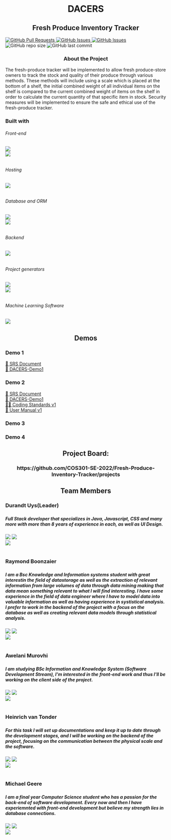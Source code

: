 <h1 align="center">DACERS</h1>
<h2 align="center">Fresh Produce Inventory Tracker</h1>
<div>
  <a href= "https://github.com/COS301-SE-2022/Fresh-Produce-Inventory-Tracker/pulls">
    <img alt="GitHub Pull Requests" src="https://img.shields.io/github/issues-pr/COS301-SE-2022/Fresh-Produce-Inventory-Tracker?style=plastic&logo=appveyor">
  </a>
  <a href = "https://github.com/COS301-SE-2022/Fresh-Produce-Inventory-Tracker/issues">
    <img alt="GitHub Issues" src="https://img.shields.io/github/issues/COS301-SE-2022/Japanese-Writing-Evaluator?style=plastic&logo=appveyor">
  </a>
  <a href = "https://github.com/COS301-SE-2022/Fresh-Produce-Inventory-Tracker/projects/1">
    <img alt="GitHub Issues" src="https://img.shields.io/badge/Project%20Board-3-blue">
  </a>
  <img alt="GitHub repo size" src="https://img.shields.io/github/repo-size/COS301-SE-2022/Fresh-Produce-Inventory-Tracker?style=plastic&logo=appveyor">
  <img alt="GitHub last commit" src="https://img.shields.io/github/last-commit/COS301-SE-2022/Fresh-Produce-Inventory-Tracker?color=orange&style=plastic&logo=appveyor">
</div>

<h3 align="center">About the Project</h2>
The fresh-produce tracker will be implemented to allow fresh produce-store owners to track the stock and quality of their produce through various methods. These methods will include using a scale which is placed at the bottom of a shelf, the initial combined weight of all individual items on the shelf is compared to the current combined weight of items on the shelf in order to calculate the current quantity of that specific item in stock. Security measures will be implemented to ensure the safe and ethical use of the fresh-produce tracker.

<h3>Built with</h3>
<h6>Front-end<h6>
<a alt="react" href="https://angular.io/docs"><img src="https://img.shields.io/badge/react-%2320232a.svg?style=for-the-badge&logo=react&logoColor=%2361DAFB" /> </a><br/>
<a alt="react native" href="https://angular.io/docs"><img src="https://img.shields.io/badge/react_native-%2320232a.svg?style=for-the-badge&logo=react&logoColor=%2361DAFB" /> </a><br/>
<h6>Hosting<h6>
<a alt="aws" href="https://aws.amazon.com/?nc2=h_lg"><img src="https://img.shields.io/badge/AWS-%23FF9900.svg?style=for-the-badge&logo=amazon-aws&logoColor=white" /></a><br/>
  <h6>Database and ORM<h6>
<a alt="postgres" href=""><img src="https://img.shields.io/badge/postgres-%23316192.svg?style=for-the-badge&logo=postgresql&logoColor=white" /></a><br/>
  <a alt="prisma" href=""><img src="https://img.shields.io/badge/Prisma-3982CE?style=for-the-badge&logo=Prisma&logoColor=white" /></a><br/>
 <h6>Backend<h6>
<a alt="nestjs" href=""><img src="https://img.shields.io/badge/nestjs-%23E0234E.svg?style=for-the-badge&logo=nestjs&logoColor=white" /></a><br/>
    <h6>Project generators<h6>
<a alt="nx" href=""><img src="https://img.shields.io/badge/nx-143055?style=for-the-badge&logo=nx&logoColor=white" /></a><br/>
<a alt="npm" href=""><img src="https://img.shields.io/badge/NPM-%23000000.svg?style=for-the-badge&logo=npm&logoColor=white" /></a><br/>
 <h6>Machine Learning Software<h6>
<a alt="tensorflow" href=""><img src="https://img.shields.io/badge/TensorFlow-%23FF6F00.svg?style=for-the-badge&logo=TensorFlow&logoColor=white" /></a><br/>



<h2 align= "center">Demos</h2>
  <h3>Demo 1</h3>
   <a href = "https://github.com/COS301-SE-2022/Fresh-Produce-Inventory-Tracker/wiki/SRS">📄 SRS Document</a><br/>
   <a href = "https://drive.google.com/drive/folders/1PvKoXR9Rqcliww3BFeocqjb0qhR-7TGg?usp=sharing">🎥 DACERS-Demo1</a>
  <h3>Demo 2</h3>
   <a href = "https://github.com/COS301-SE-2022/Fresh-Produce-Inventory-Tracker/wiki/SRS">📄 SRS Document</a><br/>
   <a href = "">🎥 DACERS-Demo1</a><br/>
   <a href = "https://docs.google.com/document/d/1EBmBy6F0fTUkgoAgAAajTM0W1cKebukpj3TtG0ciVvA/edit?usp=sharing">👨‍💻 Coding Standards v1</a><br/>
   <a href = "https://docs.google.com/document/d/1rzqz11Qhgux-oirBmiv6R1bgz_fXcVAy5hShhnljRAw/edit?usp=sharing">📄 User Manual v1</a><br/>
  
  <h3>Demo 3</h3>
  <h3>Demo 4</h3>
  
<h2 align="center">Project Board:</h2>
  <h3 align="center">https://github.com/COS301-SE-2022/Fresh-Produce-Inventory-Tracker/projects</h3>
  
<h2 align="center">Team Members</h2>

<div>
    <h3>Durandt Uys(Leader)<h3>
      <h5>Full Stack developer that specializes in Java, Javascript, CSS and many more with more than 8 years of experience in each, as well as UI Design.</h5>
   <a href="https://www.linkedin.com/in/durandt-uys-97534115a"><img src="https://img.shields.io/badge/LinkedIn-0077B5?style=for-the-badge&logo=linkedin&logoColor=white" /></a>
    <a href="https://github.com/DurandtUys"> <img src="https://img.shields.io/badge/GitHub-100000?style=for-the-badge&logo=github&logoColor=white" /></a><br/>
    <img src="https://github-readme-stats.vercel.app/api?username=DurandtUys" />
</div>
<br/>
<div>
    <h3>Raymond Boonzaier<h3>
      <h5>I am a Bsc Knowledge and Information systems student with great interestin the field of datastorage as well as the extraction of relevant information from large volumes of data through data mining making that data mean something relevant to what I will find interesting. I have some experience in the field of data engineer where I have to model data into valuable information as well as having experience in systistical analysis. I prefer to work in the backend of the project with a focus on the database as well as creating relevant data models through statistical analysis.  </h5>
   <a href="https://www.linkedin.com/in/raymond-boonzaier-7b82bb239"><img src="https://img.shields.io/badge/LinkedIn-0077B5?style=for-the-badge&logo=linkedin&logoColor=white" /></a>
    <a href="https://github.com/Ray-net"> <img src="https://img.shields.io/badge/GitHub-100000?style=for-the-badge&logo=github&logoColor=white" /></a><br/>
    <img src="https://github-readme-stats.vercel.app/api?username=Ray-net" />
</div>
<br/>
<div>
    <h3>Awelani Murovhi<h3>
    <h5>I am studying BSc Information and Knowledge System (Software Development Stream), I'm interested in the front-end work and thus I'll be working on the client side of the project.</h5>
   <a href=""><img src="https://img.shields.io/badge/LinkedIn-0077B5?style=for-the-badge&logo=linkedin&logoColor=white" /></a>
    <a href="https://github.com/u18335412"> <img src="https://img.shields.io/badge/GitHub-100000?style=for-the-badge&logo=github&logoColor=white" /></a><br/>
    <img src="https://github-readme-stats.vercel.app/api?username=u18335412" />
</div>
<br/>
<div>
    <h3>Heinrich van Tonder<h3>
      <h5>For this task I will set up documentations and keep it up to date through the development stages, and I will be working on the backend of the project, focusing on the communication between the physical scale and the software.   </h5>
      <a href="https://www.linkedin.com/in/heinrich-van-tonder-07771623a9"><img src="https://img.shields.io/badge/LinkedIn-0077B5?style=for-the-badge&logo=linkedin&logoColor=white" /></a>
    <a href="https://github.com/PapHein69"> <img src="https://img.shields.io/badge/GitHub-100000?style=for-the-badge&logo=github&logoColor=white" /></a><br/>
    <img src="https://github-readme-stats.vercel.app/api?username=PapHein69" />
</div>
<br/>
<div>
    <h3>Michael Geere<h3>
      <h5>I am a final year Computer Science student who has a passion for the back-end of software development. Every now and then I have experiemnted with front-end development but believe my strength lies in database connections.  </h5>
   <a href="https://www.linkedin.com/in/michael-geere-b8271323a/"><img src="https://img.shields.io/badge/LinkedIn-0077B5?style=for-the-badge&logo=linkedin&logoColor=white" /></a>
    <a href="https://github.com/michaelgeere"> <img src="https://img.shields.io/badge/GitHub-100000?style=for-the-badge&logo=github&logoColor=white" /></a><br/>
    <img src="https://github-readme-stats.vercel.app/api?username=michaelgeere" />
</div>
